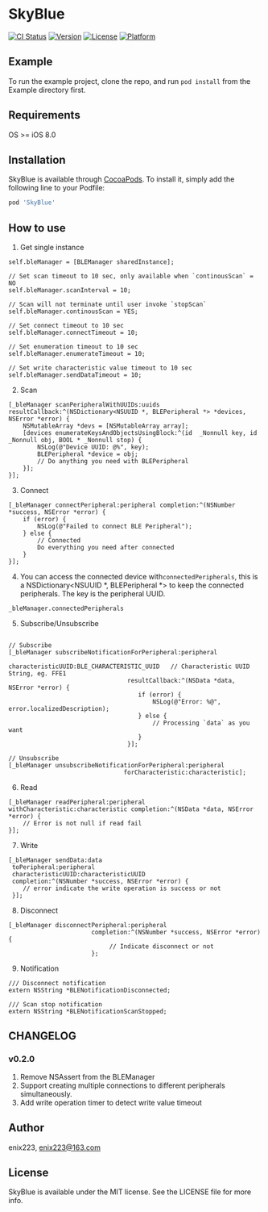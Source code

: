 # SkyBlue

[![CI Status](https://img.shields.io/travis/enix223/SkyBlue.svg?style=flat)](https://travis-ci.org/enix223/SkyBlue)
[![Version](https://img.shields.io/cocoapods/v/SkyBlue.svg?style=flat)](https://cocoapods.org/pods/SkyBlue)
[![License](https://img.shields.io/cocoapods/l/SkyBlue.svg?style=flat)](https://cocoapods.org/pods/SkyBlue)
[![Platform](https://img.shields.io/cocoapods/p/SkyBlue.svg?style=flat)](https://cocoapods.org/pods/SkyBlue)

## Example

To run the example project, clone the repo, and run `pod install` from the Example directory first.

## Requirements

OS >= iOS 8.0

## Installation

SkyBlue is available through [CocoaPods](https://cocoapods.org). To install
it, simply add the following line to your Podfile:

```ruby
pod 'SkyBlue'
```

## How to use

1. Get single instance

```objc
self.bleManager = [BLEManager sharedInstance];

// Set scan timeout to 10 sec, only available when `continousScan` = NO
self.bleManager.scanInterval = 10;

// Scan will not terminate until user invoke `stopScan`
self.bleManager.continousScan = YES;

// Set connect timeout to 10 sec
self.bleManager.connectTimeout = 10;

// Set enumeration timeout to 10 sec
self.bleManager.enumerateTimeout = 10;

// Set write characteristic value timeout to 10 sec
self.bleManager.sendDataTimeout = 10;
```

2. Scan

```objc
[_bleManager scanPeripheralWithUUIDs:uuids resultCallback:^(NSDictionary<NSUUID *, BLEPeripheral *> *devices, NSError *error) {
    NSMutableArray *devs = [NSMutableArray array];
    [devices enumerateKeysAndObjectsUsingBlock:^(id  _Nonnull key, id  _Nonnull obj, BOOL * _Nonnull stop) {
        NSLog(@"Device UUID: @%", key);
        BLEPeripheral *device = obj;
        // Do anything you need with BLEPeripheral
    }];
}];
```

3. Connect

```objc
[_bleManager connectPeripheral:peripheral completion:^(NSNumber *success, NSError *error) {
    if (error) {
        NSLog(@"Failed to connect BLE Peripheral");
    } else {
        // Connected
        Do everything you need after connected
    }
}];
```

4. You can access the connected device with`connectedPeripherals`, this is a NSDictionary<NSUUID *, BLEPeripheral *> to keep the connected peripherals. The key is the peripheral UUID. 

```objc
_bleManager.connectedPeripherals
```

5. Subscribe/Unsubscribe

```objc

// Subscribe
[_bleManager subscribeNotificationForPeripheral:peripheral
                             characteristicUUID:BLE_CHARACTERISTIC_UUID   // Characteristic UUID String, eg. FFE1
                                 resultCallback:^(NSData *data, NSError *error) {
                                    if (error) {
                                        NSLog(@"Error: %@", error.localizedDescription);
                                    } else {
                                        // Processing `data` as you want
                                    }
                                 }];
                                 
// Unsubscribe
[_bleManager unsubscribeNotificationForPeripheral:peripheral
                                forCharacteristic:characteristic];
```

6. Read

```objc
[_bleManager readPeripheral:peripheral withCharacteristic:characteristic completion:^(NSData *data, NSError *error) {
    // Error is not null if read fail
}];
```

7. Write

```objc
[_bleManager sendData:data
 toPeripheral:peripheral
 characteristicUUID:characteristicUUID
 completion:^(NSNumber *success, NSError *error) {
    // error indicate the write operation is success or not
 }];
```

8. Disconnect

```objc
[_bleManager disconnectPeripheral:peripheral
                       completion:^(NSNumber *success, NSError *error) {
                            // Indicate disconnect or not
                       };
```

9. Notification

```objc
/// Disconnect notification
extern NSString *BLENotificationDisconnected;

/// Scan stop notification
extern NSString *BLENotificationScanStopped;

```

## CHANGELOG

### v0.2.0

1. Remove NSAssert from the BLEManager
2. Support creating multiple connections to different peripherals simultaneously.
3. Add write operation timer to detect write value timeout

## Author

enix223, enix223@163.com

## License

SkyBlue is available under the MIT license. See the LICENSE file for more info.
